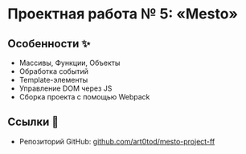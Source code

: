 # Проектная работа № 5: «Mesto»

## Особенности ✨

- Массивы, Функции, Объекты
- Обработка событий
- Template-элементы
- Управление DOM через JS
- Сборка проекта с помощью Webpack

## Ссылки 🔗

- Репозиторий GitHub: [github.com/art0tod/mesto-project-ff](https://github.com/art0tod/mesto-project-ff/)
